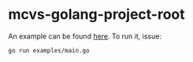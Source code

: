 # mcvs-golang-project-root

An example can be found [here](./examples). To run it, issue:

```zsh
go run examples/main.go
```

